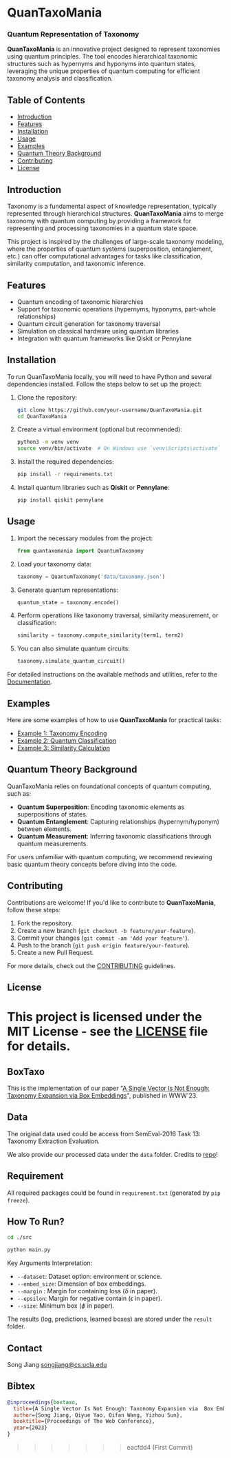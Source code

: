 # QuanTaxoMania

### Quantum Representation of Taxonomy

**QuanTaxoMania** is an innovative project designed to represent taxonomies using quantum principles. The tool encodes hierarchical taxonomic structures such as hypernyms and hyponyms into quantum states, leveraging the unique properties of quantum computing for efficient taxonomy analysis and classification.

## Table of Contents

- [Introduction](#introduction)
- [Features](#features)
- [Installation](#installation)
- [Usage](#usage)
- [Examples](#examples)
- [Quantum Theory Background](#quantum-theory-background)
- [Contributing](#contributing)
- [License](#license)

## Introduction

Taxonomy is a fundamental aspect of knowledge representation, typically represented through hierarchical structures. **QuanTaxoMania** aims to merge taxonomy with quantum computing by providing a framework for representing and processing taxonomies in a quantum state space.

This project is inspired by the challenges of large-scale taxonomy modeling, where the properties of quantum systems (superposition, entanglement, etc.) can offer computational advantages for tasks like classification, similarity computation, and taxonomic inference.

## Features

- Quantum encoding of taxonomic hierarchies
- Support for taxonomic operations (hypernyms, hyponyms, part-whole relationships)
- Quantum circuit generation for taxonomy traversal
- Simulation on classical hardware using quantum libraries
- Integration with quantum frameworks like Qiskit or Pennylane

## Installation

To run QuanTaxoMania locally, you will need to have Python and several dependencies installed. Follow the steps below to set up the project:

1. Clone the repository:

    ```bash
    git clone https://github.com/your-username/QuanTaxoMania.git
    cd QuanTaxoMania
    ```

2. Create a virtual environment (optional but recommended):

    ```bash
    python3 -m venv venv
    source venv/bin/activate  # On Windows use `venv\Scripts\activate`
    ```

3. Install the required dependencies:

    ```bash
    pip install -r requirements.txt
    ```

4. Install quantum libraries such as **Qiskit** or **Pennylane**:

    ```bash
    pip install qiskit pennylane
    ```

## Usage

1. Import the necessary modules from the project:

    ```python
    from quantaxomania import QuantumTaxonomy
    ```

2. Load your taxonomy data:

    ```python
    taxonomy = QuantumTaxonomy('data/taxonomy.json')
    ```

3. Generate quantum representations:

    ```python
    quantum_state = taxonomy.encode()
    ```

4. Perform operations like taxonomy traversal, similarity measurement, or classification:

    ```python
    similarity = taxonomy.compute_similarity(term1, term2)
    ```

5. You can also simulate quantum circuits:

    ```python
    taxonomy.simulate_quantum_circuit()
    ```

For detailed instructions on the available methods and utilities, refer to the [Documentation](docs/documentation.md).

## Examples

Here are some examples of how to use **QuanTaxoMania** for practical tasks:

- [Example 1: Taxonomy Encoding](examples/taxonomy_encoding.py)
- [Example 2: Quantum Classification](examples/quantum_classification.py)
- [Example 3: Similarity Calculation](examples/similarity_calculation.py)

## Quantum Theory Background

QuanTaxoMania relies on foundational concepts of quantum computing, such as:

- **Quantum Superposition**: Encoding taxonomic elements as superpositions of states.
- **Quantum Entanglement**: Capturing relationships (hypernym/hyponym) between elements.
- **Quantum Measurement**: Inferring taxonomic classifications through quantum measurements.

For users unfamiliar with quantum computing, we recommend reviewing basic quantum theory concepts before diving into the code.

## Contributing

Contributions are welcome! If you'd like to contribute to **QuanTaxoMania**, follow these steps:

1. Fork the repository.
2. Create a new branch (`git checkout -b feature/your-feature`).
3. Commit your changes (`git commit -am 'Add your feature'`).
4. Push to the branch (`git push origin feature/your-feature`).
5. Create a new Pull Request.

For more details, check out the [CONTRIBUTING](CONTRIBUTING.md) guidelines.

## License

This project is licensed under the MIT License - see the [LICENSE](LICENSE) file for details.
=======
BoxTaxo
-----------------
This is the implementation of our paper "[A Single Vector Is Not Enough: Taxonomy Expansion via  Box Embeddings](https://songjiang0909.github.io/pdf/boxtaxo.pdf)", published in WWW'23.

Data
-----------------

The original data used could be access from SemEval-2016 Task 13: Taxonomy Extraction Evaluation.

We also provide our processed data under the `data` folder.  Credits to [repo](https://github.com/yueyu1030/STEAM)!


Requirement
----------------------
All required packages could be found in `requirement.txt` (generated by `pip freeze`).



How To Run?
----------------------


```bash
cd ./src

python main.py
```

Key Arguments Interpretation:

- `--dataset`: Dataset option: environment or science.
- `--embed_size`: Dimension of box embeddings.
- `--margin` : Margin for containing loss ($\delta$ in paper).
- `--epsilon`: Margin for negative contain ($\epsilon$ in paper).
- `--size`:  Minimum box ($\phi$ in paper).



The results (log, predictions, learned boxes) are stored under the `result` folder.




Contact
----------------------
Song Jiang <songjiang@cs.ucla.edu>



Bibtex
----------------------

```bibtex
@inproceedings{boxtaxo,
  title={A Single Vector Is Not Enough: Taxonomy Expansion via  Box Embeddings},
  author={Song Jiang, Qiyue Yao, Qifan Wang, Yizhou Sun},
  booktitle={Proceedings of The Web Conference},
  year={2023}
}
```


>>>>>>> eacfdd4 (First Commit)
